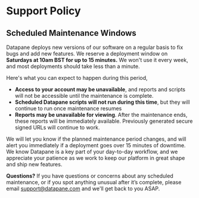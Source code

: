 # Support Policy

## Scheduled Maintenance Windows

Datapane deploys new versions of our software on a regular basis to fix bugs and add new features. We reserve a deployment window on **Saturdays at 10am BST for up to 15 minutes.** We won't use it every week, and most deployments should take less than a minute.&#x20;

Here's what you can expect to happen during this period,&#x20;

-   **Access to your account may be unavailable**, and reports and scripts will not be accessible until the maintenance is complete.
-   **Scheduled Datapane scripts will not run during this time**, but they will continue to run once maintenance resumes
-   **Reports may be unavailable for viewing**. After the maintenance ends, these reports will be immediately available. Previously generated secure signed URLs will continue to work.&#x20;

We will let you know if the planned maintenance period changes, and will alert you immediately if a deployment goes over 15 minutes of downtime. We know Datapane is a key part of your day-to-day workflow, and we appreciate your patience as we work to keep our platform in great shape and ship new features.

**Questions?** If you have questions or concerns about any scheduled maintenance, or if you spot anything unusual after it’s complete, please email [support@datapane.com](mailto:support@datapane.com) and we'll get back to you ASAP.
